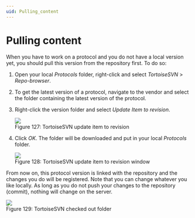 ```yaml
---
uid: Pulling_content
---
```


# Pulling content

When you have to work on a protocol and you do not have a local version yet, you should pull this version from the repository first. To do so:

1. Open your local *Protocols* folder, right-click and select *TortoiseSVN* > *Repo-browser*.

2. To get the latest version of a protocol, navigate to the vendor and select the folder containing the latest version of the protocol.

3. Right-click the version folder and select *Update Item to revision*.

	![](~/develop/images/SVN_update_item_to_revision.png)
	<br>Figure 127: TortoiseSVN update item to revision

4. Click *OK*. The folder will be downloaded and put in your local *Protocols* folder.

	![](~/develop/images/SVN_rev_download.png)
	<br>Figure 128: TortoiseSVN update item to revision window

From now on, this protocol version is linked with the repository and the changes you do will be registered. Note that you can change whatever you like locally. As long as you do not push your changes to the repository (commit), nothing will change on the server.

![](~/develop/images/SVN_server_folders.png)
<br>Figure 129: TortoiseSVN checked out folder
